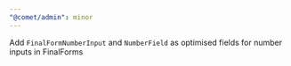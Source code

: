 ```yaml
---
"@comet/admin": minor
---
```


Add `FinalFormNumberInput` and `NumberField` as optimised fields for number inputs in FinalForms
